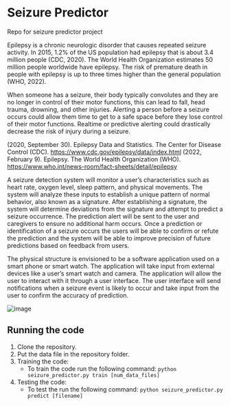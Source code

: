 # Seizure Predictor
Repo for seizure predictor project

Epilepsy is a chronic neurologic disorder that causes repeated seizure activity. In 2015, 1.2% of the US population had epilepsy that is about 3.4 million people (CDC, 2020). The World Health Organization estimates 50 million people worldwide have epilepsy. The risk of premature death in people with epilepsy is up to three times higher than the general population (WHO, 2022). 

When someone has a seizure, their body typically convolutes and they are no longer in control of their motor functions, this can lead to fall, head trauma, drowning, and other injuries. Alerting a person before a seizure occurs could allow them time to get to a safe space before they lose control of their motor functions. Realtime or predictive alerting could drastically decrease the risk of injury during a seizure.   

(2020, September 30). Epilepsy Data and Statistics. The Center for Disease Control (CDC). https://www.cdc.gov/epilepsy/data/index.html
(2022, February 9). Epilepsy. The World Health Organization (WHO).  https://www.who.int/news-room/fact-sheets/detail/epilepsy

A seizure  detection system will monitor a user’s characteristics such as heart rate, oxygen level, sleep pattern, and physical movements. The system will analyze these inputs to establish a unique pattern of normal behavior, also known as a signature. After establishing a signature, the system will determine deviations from the signature and attempt to predict a seizure occurrence. The prediction alert will be sent to the user and caregivers to ensure no additional harm occurs. Once a prediction or identification of a seizure occurs the users will be able to confirm or refute the prediction and the system will be able to improve precision of future predictions based on feedback from users.  

The physical structure is envisioned to be a software application used on a smart phone or smart watch. The application will take input from external devices like a user’s smart watch and camera. The application will allow the user to interact with it through a user interface. The user interface will send notifications when a seizure event is likely to occur and take input from the user to confirm the accuracy of prediction.  

![image](https://user-images.githubusercontent.com/47536604/192046546-40715d8e-cee7-4586-aebf-7d0dc59523a5.png)

## Running the code
1. Clone the repository.
2. Put the data file in the repository folder.
3. Training the code:
    - To train the code run the following command: `python seizure_predictor.py train [num_data_files]`
4. Testing the code:
    - To test the run the following command: `python seizure_predictor.py predict [filename]`

